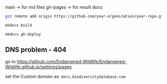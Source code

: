
main -> for md files
gh-pages -> for result docs


```bash
git remote add origin https://github.com/your-organization/your-repo.git

```

```bash
mkdocs build
```
```bash
mkdocs gh-deploy
```

## DNS problem - 404
go to 
https://github.com/Endangered-Wildlife/Endangered-Wildlife.github.io/settings/pages

set the Custom domain as: `docs.biodiversitydatabase.com`